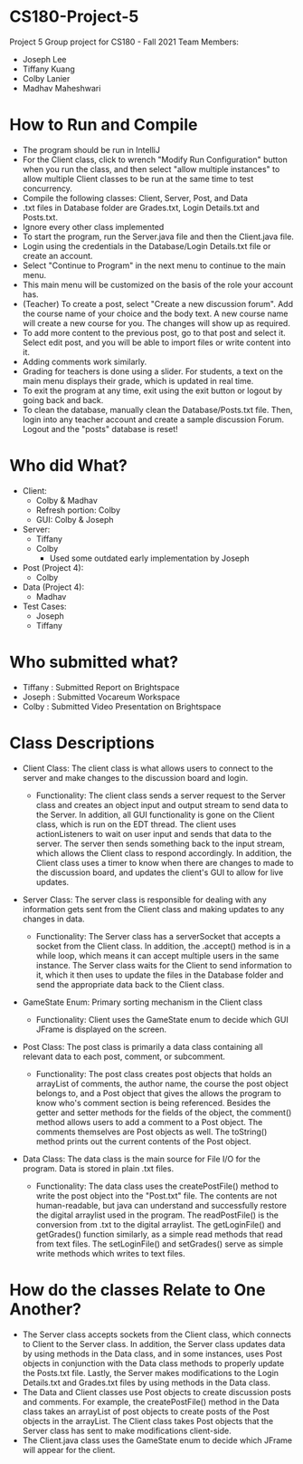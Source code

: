 # CS180-Project-5
Project 5 Group project for CS180 - Fall 2021 Team
Members:
- Joseph Lee
- Tiffany Kuang
- Colby Lanier
- Madhav Maheshwari

# How to Run and Compile

- The program should be run in IntelliJ
- For the Client class, click to wrench "Modify Run Configuration" button when you run the class, and then select "allow multiple instances" to allow multiple Client classes to be run at the same time to test concurrency.
- Compile the following classes: Client, Server, Post, and Data
- .txt files in Database folder are Grades.txt, Login Details.txt and Posts.txt.
- Ignore every other class implemented
- To start the program, run the Server.java file and then the Client.java file.
- Login using the credentials in the Database/Login Details.txt file or create an account.
- Select "Continue to Program" in the next menu to continue to the main menu.
- This main menu will be customized on the basis of the role your account has.
- (Teacher) To create a post, select "Create a new discussion forum". Add the course name of your choice and the body text. A new course name will create a new course for you. The changes will show up as required.
- To add more content to the previous post, go to that post and select it. Select edit post, and you will be able to import files or write content into it.
- Adding comments work similarly.
- Grading for teachers is done using a slider. For students, a text on the main menu displays their grade, which is updated in real time.
- To exit the program at any time, exit using the exit button or logout by going back and back.
- To clean the database, manually clean the Database/Posts.txt file. Then, login into any teacher account and create a sample discussion Forum. Logout and the "posts" database is reset!

# Who did What?
- Client:
  - Colby & Madhav
  - Refresh portion: Colby
  - GUI: Colby & Joseph
- Server:
  - Tiffany
  - Colby
    - Used some outdated early implementation by Joseph
- Post (Project 4):
  - Colby
- Data (Project 4):
  - Madhav
- Test Cases:
  - Joseph
  - Tiffany

# Who submitted what?
- Tiffany : Submitted Report on Brightspace
- Joseph : Submitted Vocareum Workspace
- Colby : Submitted Video Presentation on Brightspace

# Class Descriptions

- Client Class: The client class is what allows users to connect to the server and make changes to the discussion board and login.
  - Functionality: The client class sends a server request to the Server class and creates an object input and output stream to send data to the Server. In addition, all GUI functionality is gone on the Client class, which is run on the EDT thread. The client uses actionListeners to wait on user input and sends that data to the server. The server then sends something back to the input stream, which allows the Client class to respond accordingly. In addition, the Client class uses a timer to know when there are changes to made to the discussion board, and updates the client's GUI to allow for live updates. 
- Server Class: The server class is responsible for dealing with any information gets sent from the Client class and making updates to any changes in data. 
  - Functionality: The Server class has a serverSocket that accepts a socket from the Client class. In addition, the .accept() method is in a while loop, which means it can accept multiple users in the same instance. The Server class waits for the Client to send information to it, which it then uses to update the files in the Database folder and send the appropriate data back to the Client class.
- GameState Enum: Primary sorting mechanism in the Client class
  - Functionality: Client uses the GameState enum to decide which GUI JFrame is displayed on the screen.

- Post Class: The post class is primarily a data class containing all relevant data to each post, comment, or subcomment.
  - Functionality: The post class creates post objects that holds an arrayList of comments, the author name, the course the post object belongs to, and a Post object that gives the allows the program to know who's comment section is being referenced. Besides the getter and setter methods for the fields of the object, the comment() method allows users to add a comment to a Post object. The comments themselves are Post objects as well. The toString() method prints out the current contents of the Post object.
 
- Data Class: The data class is the main source for File I/O for the program. Data is stored in plain .txt files.
  - Functionality: The data class uses the createPostFile() method to write the post object into the "Post.txt" file. The contents are not human-readable, but java can understand and successfully restore the digital arraylist used in the program. The readPostFile() is the conversion from .txt to the digital arraylist. The getLoginFile() and getGrades() function similarly, as a simple read methods that read from text files. The setLoginFile() and setGrades() serve as simple write methods which writes to text files.

# How do the classes Relate to One Another?
- The Server class accepts sockets from the Client class, which connects to Client to the Server class. In addition, the Server class updates data by using methods in the Data class, and in some instances, uses Post objects in conjunction with the Data class methods to properly update the Posts.txt file. Lastly, the Server makes modifications to the Login Details.txt and Grades.txt files by using methods in the Data class.
- The Data and Client classes use Post objects to create discussion posts and comments. For example, the createPostFile() method in the Data class takes an arrayList of post objects to create posts of the Post objects in the arrayList. The Client class takes Post objects that the Server class has sent to make modifications client-side.
- The Client.java class uses the GameState enum to decide which JFrame will appear for the client.
